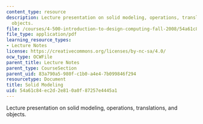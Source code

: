 ```yaml
---
content_type: resource
description: Lecture presentation on solid modeling, operations, translations, and
  objects.
file: /courses/4-500-introduction-to-design-computing-fall-2008/54a61c84ec2d2e810a0f87257e4445a1_lec2b.pdf
file_type: application/pdf
learning_resource_types:
- Lecture Notes
license: https://creativecommons.org/licenses/by-nc-sa/4.0/
ocw_type: OCWFile
parent_title: Lecture Notes
parent_type: CourseSection
parent_uid: 83a790a5-980f-c1b0-a4e4-7b099846f294
resourcetype: Document
title: Solid Modeling
uid: 54a61c84-ec2d-2e81-0a0f-87257e4445a1
---
```

Lecture presentation on solid modeling, operations, translations, and objects.